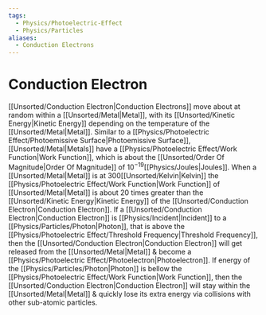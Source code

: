 ```yaml
---
tags:
  - Physics/Photoelectric-Effect
  - Physics/Particles
aliases:
  - Conduction Electrons
---
```

# Conduction Electron
[[Unsorted/Conduction Electron|Conduction Electrons]] move about at random within a [[Unsorted/Metal|Metal]], with its [[Unsorted/Kinetic Energy|Kinetic Energy]] depending on the temperature of the [[Unsorted/Metal|Metal]].
Similar to a [[Physics/Photoelectric Effect/Photoemissive Surface|Photoemissive Surface]], [[Unsorted/Metal|Metals]] have a [[Physics/Photoelectric Effect/Work Function|Work Function]], which is about the [[Unsorted/Order Of Magnitude|Order Of Magnitude]] of $10^{-19}$[[Physics/Joules|Joules]]. When a [[Unsorted/Metal|Metal]] is at 300[[Unsorted/Kelvin|Kelvin]] the [[Physics/Photoelectric Effect/Work Function|Work Function]] of [[Unsorted/Metal|Metal]] is about 20 times greater than the [[Unsorted/Kinetic Energy|Kinetic Energy]] of the [[Unsorted/Conduction Electron|Conduction Electron]].
If a [[Unsorted/Conduction Electron|Conduction Electron]] is [[Physics/Incident|Incident]] to a [[Physics/Particles/Photon|Photon]], that is above the [[Physics/Photoelectric Effect/Threshold Frequency|Threshold Frequency]], then the [[Unsorted/Conduction Electron|Conduction Electron]] will get released from the [[Unsorted/Metal|Metal]] & become a [[Physics/Photoelectric Effect/Photoelectron|Photoelectron]]. If energy of the [[Physics/Particles/Photon|Photon]] is bellow the [[Physics/Photoelectric Effect/Work Function|Work Function]], then the [[Unsorted/Conduction Electron|Conduction Electron]] will stay within the [[Unsorted/Metal|Metal]] & quickly lose its extra energy via collisions with other sub-atomic particles.